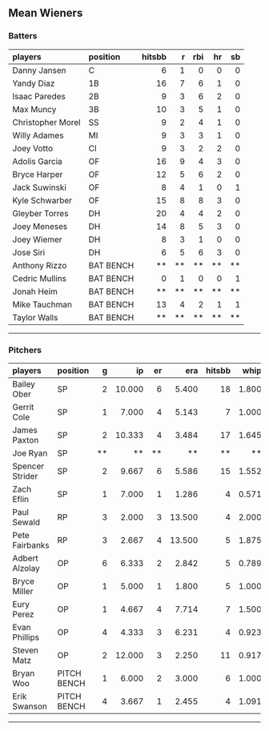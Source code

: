 ## Mean Wieners

### Batters

 
|players           |position  | hitsbb|  r| rbi| hr| sb| 
|:-----------------|:---------|------:|--:|---:|--:|--:| 
|Danny Jansen      |C         |      6|  1|   0|  0|  0| 
|Yandy Diaz        |1B        |     16|  7|   6|  1|  0| 
|Isaac Paredes     |2B        |      9|  3|   6|  2|  0| 
|Max Muncy         |3B        |     10|  3|   5|  1|  0| 
|Christopher Morel |SS        |      9|  2|   4|  1|  0| 
|Willy Adames      |MI        |      9|  3|   3|  1|  0| 
|Joey Votto        |CI        |      9|  3|   2|  2|  0| 
|Adolis Garcia     |OF        |     16|  9|   4|  3|  0| 
|Bryce Harper      |OF        |     12|  5|   6|  2|  0| 
|Jack Suwinski     |OF        |      8|  4|   1|  0|  1| 
|Kyle Schwarber    |OF        |     15|  8|   8|  3|  0| 
|Gleyber Torres    |DH        |     20|  4|   4|  2|  0| 
|Joey Meneses      |DH        |     14|  8|   5|  3|  0| 
|Joey Wiemer       |DH        |      8|  3|   1|  0|  0| 
|Jose Siri         |DH        |      6|  5|   6|  3|  0| 
|Anthony Rizzo     |BAT BENCH |     **| **|  **| **| **| 
|Cedric Mullins    |BAT BENCH |      0|  1|   0|  0|  1| 
|Jonah Heim        |BAT BENCH |     **| **|  **| **| **| 
|Mike Tauchman     |BAT BENCH |     13|  4|   2|  1|  1| 
|Taylor Walls      |BAT BENCH |     **| **|  **| **| **| 


* * *

### Pitchers

 
|players         |position    |  g|     ip| er|    era| hitsbb|  whip| so|  w| sv| 
|:---------------|:-----------|--:|------:|--:|------:|------:|-----:|--:|--:|--:| 
|Bailey Ober     |SP          |  2| 10.000|  6|  5.400|     18| 1.800| 12|  0|  0| 
|Gerrit Cole     |SP          |  1|  7.000|  4|  5.143|      7| 1.000|  3|  0|  0| 
|James Paxton    |SP          |  2| 10.333|  4|  3.484|     17| 1.645| 10|  1|  0| 
|Joe Ryan        |SP          | **|     **| **|     **|     **|    **| **| **| **| 
|Spencer Strider |SP          |  2|  9.667|  6|  5.586|     15| 1.552|  9|  1|  0| 
|Zach Eflin      |SP          |  1|  7.000|  1|  1.286|      4| 0.571|  8|  0|  0| 
|Paul Sewald     |RP          |  3|  2.000|  3| 13.500|      4| 2.000|  4|  0|  1| 
|Pete Fairbanks  |RP          |  3|  2.667|  4| 13.500|      5| 1.875|  4|  0|  1| 
|Adbert Alzolay  |OP          |  6|  6.333|  2|  2.842|      5| 0.789|  6|  0|  4| 
|Bryce Miller    |OP          |  1|  5.000|  1|  1.800|      5| 1.000| 10|  0|  0| 
|Eury Perez      |OP          |  1|  4.667|  4|  7.714|      7| 1.500|  7|  0|  0| 
|Evan Phillips   |OP          |  4|  4.333|  3|  6.231|      4| 0.923|  3|  0|  4| 
|Steven Matz     |OP          |  2| 12.000|  3|  2.250|     11| 0.917| 11|  2|  0| 
|Bryan Woo       |PITCH BENCH |  1|  6.000|  2|  3.000|      6| 1.000|  6|  0|  0| 
|Erik Swanson    |PITCH BENCH |  4|  3.667|  1|  2.455|      4| 1.091|  4|  1|  1| 


* * *


